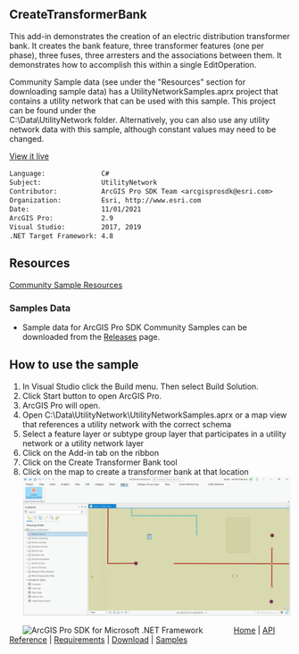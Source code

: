 ## CreateTransformerBank

<!-- TODO: Write a brief abstract explaining this sample -->
This add-in demonstrates the creation of an electric distribution transformer bank.  It creates the bank feature, three transformer features (one per phase), three fuses, three arresters and the associations between them.  It demonstrates how to accomplish this within a single EditOperation.  
   
Community Sample data (see under the "Resources" section for downloading sample data) has a UtilityNetworkSamples.aprx  project that contains a utility network that can be used with this sample.  This project can be found under the   
C:\Data\UtilityNetwork folder. Alternatively, you can also use any utility network data with this sample, although constant  values may need to be changed.  
  
  


<a href="http://pro.arcgis.com/en/pro-app/sdk/" target="_blank">View it live</a>

<!-- TODO: Fill this section below with metadata about this sample-->
```
Language:              C#
Subject:               UtilityNetwork
Contributor:           ArcGIS Pro SDK Team <arcgisprosdk@esri.com>
Organization:          Esri, http://www.esri.com
Date:                  11/01/2021
ArcGIS Pro:            2.9
Visual Studio:         2017, 2019
.NET Target Framework: 4.8
```

## Resources

[Community Sample Resources](https://github.com/Esri/arcgis-pro-sdk-community-samples#resources)

### Samples Data

* Sample data for ArcGIS Pro SDK Community Samples can be downloaded from the [Releases](https://github.com/Esri/arcgis-pro-sdk-community-samples/releases) page.  

## How to use the sample
<!-- TODO: Explain how this sample can be used. To use images in this section, create the image file in your sample project's screenshots folder. Use relative url to link to this image using this syntax: ![My sample Image](FacePage/SampleImage.png) -->
1. In Visual Studio click the Build menu.  Then select Build Solution.  
1. Click Start button to open ArcGIS Pro.  
1. ArcGIS Pro will open.  
1. Open C:\Data\UtilityNetwork\UtilityNetworkSamples.aprx or a map view that references a utility network with the correct schema  
1. Select a feature layer or subtype group layer that participates in a utility network or a utility network layer  
1. Click on the Add-in tab on the ribbon  
1. Click on the Create Transformer Bank tool  
1. Click on the map to create a transformer bank at that location  
![UI](Screenshots/Screenshot1.png)  
  


<!-- End -->

&nbsp;&nbsp;&nbsp;&nbsp;&nbsp;&nbsp;<img src="https://esri.github.io/arcgis-pro-sdk/images/ArcGISPro.png"  alt="ArcGIS Pro SDK for Microsoft .NET Framework" height = "20" width = "20" align="top"  >
&nbsp;&nbsp;&nbsp;&nbsp;&nbsp;&nbsp;&nbsp;&nbsp;&nbsp;&nbsp;&nbsp;&nbsp;
[Home](https://github.com/Esri/arcgis-pro-sdk/wiki) | <a href="https://pro.arcgis.com/en/pro-app/latest/sdk/api-reference" target="_blank">API Reference</a> | [Requirements](https://github.com/Esri/arcgis-pro-sdk/wiki#requirements) | [Download](https://github.com/Esri/arcgis-pro-sdk/wiki#installing-arcgis-pro-sdk-for-net) | <a href="https://github.com/esri/arcgis-pro-sdk-community-samples" target="_blank">Samples</a>
